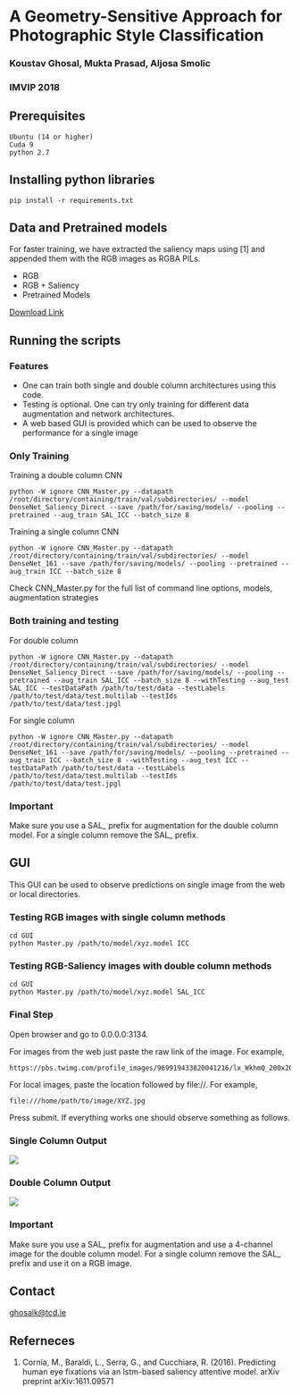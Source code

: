  
 # A Geometry-Sensitive Approach for Photographic Style Classification
 ### Koustav Ghosal, Mukta Prasad, Aljosa Smolic 
 ### IMVIP 2018
 
## Prerequisites
```
Ubuntu (14 or higher)
Cuda 9
python 2.7
```
## Installing python libraries
```pip install -r requirements.txt```


## Data and Pretrained models
For faster training, we have extracted the saliency maps using [1] and appended them with the RGB images as RGBA PILs. 
* RGB  
* RGB + Saliency
* Pretrained Models

[Download Link](https://drive.google.com/file/d/1TtiZvHhfBtFbT7PuwHEqRP1UFGhCdi_d/view?usp=sharing)

## Running the scripts
### Features 
* One can train both single and double column architectures using this code. 
* Testing is optional. One can try only training for different data augmentation and network architectures.
* A web based GUI is provided which can be used to observe the performance for a single image

### Only Training

Training a double column CNN
```
python -W ignore CNN_Master.py --datapath /root/directory/containing/train/val/subdirectories/ --model DenseNet_Saliency_Direct --save /path/for/saving/models/ --pooling --pretrained --aug_train SAL_ICC --batch_size 8
```

Training a single column CNN
```
python -W ignore CNN_Master.py --datapath /root/directory/containing/train/val/subdirectories/ --model DenseNet_161 --save /path/for/saving/models/ --pooling --pretrained --aug_train ICC --batch_size 8
```

Check CNN_Master.py for the full list of command line options, models, augmentation strategies

### Both training and testing

For double column
```
python -W ignore CNN_Master.py --datapath /root/directory/containing/train/val/subdirectories/ --model DenseNet_Saliency_Direct --save /path/for/saving/models/ --pooling --pretrained --aug_train SAL_ICC --batch_size 8 --withTesting --aug_test SAL_ICC --testDataPath /path/to/test/data --testLabels /path/to/test/data/test.multilab --testIds /path/to/test/data/test.jpgl
```
For single column
```
python -W ignore CNN_Master.py --datapath /root/directory/containing/train/val/subdirectories/ --model DenseNet_161 --save /path/for/saving/models/ --pooling --pretrained --aug_train ICC --batch_size 8 --withTesting --aug_test ICC --testDataPath /path/to/test/data --testLabels /path/to/test/data/test.multilab --testIds /path/to/test/data/test.jpgl
```
### Important

Make sure you use a SAL_ prefix for augmentation for the double column model. For a single column remove the SAL_ prefix. 

## GUI
This GUI can be used to observe predictions on single image from the web or local directories.

### Testing RGB images with single column methods

```
cd GUI
python Master.py /path/to/model/xyz.model ICC

```
### Testing RGB-Saliency images with double column methods

```
cd GUI
python Master.py /path/to/model/xyz.model SAL_ICC

```
### Final Step
Open browser and go to 0.0.0.0:3134. 

For images from the web just paste the raw link of the image. For example, 
```
https://pbs.twimg.com/profile_images/969919433820041216/lx_WkhmQ_200x200.jpg
```
For local images, paste the location followed by file://. For example,
```
file:///home/path/to/image/XYZ.jpg
```

Press submit. If everything works one should observe something as follows. 


### Single Column Output
![](Figures/GUI_2.png)
### Double Column Output
![](Figures/GUI_1.png)

### Important

Make sure you use a SAL_ prefix for augmentation and use a 4-channel image for the double column model. For a single column remove the SAL_ prefix and use it on a RGB image. 

## Contact
ghosalk@tcd.ie

## Referneces
1.  Cornia, M., Baraldi, L., Serra, G., and Cucchiara, R. (2016). Predicting human eye fixations via an lstm-based
saliency attentive model. arXiv preprint arXiv:1611.09571






